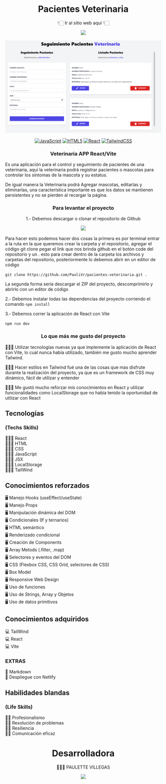 <h1 align='center'> Pacientes Veterinaria </h1>

<p align="center">👇🏻 Ir al sitio web aquí 👇🏻 </p>

<p align="center">
 <a href="https://veterinaria-citas-app.netlify.app/" target="_blank">
  <img src="https://img.shields.io/badge/Veterinaria app-483D8B?style=for-the-badge">
</a>

![](/public/img.png)

<p align="center">
<a href="https://developer.mozilla.org/en-US/docs/Web/JavaScript" target="_blank" rel="noreferrer"><img src="https://raw.githubusercontent.com/danielcranney/readme-generator/main/public/icons/skills/javascript-colored.svg" width="36" height="36" alt="JavaScript" /></a>
<a href="https://developer.mozilla.org/en-US/docs/Glossary/HTML5" target="_blank" rel="noreferrer"><img src="https://raw.githubusercontent.com/danielcranney/readme-generator/main/public/icons/skills/html5-colored.svg" width="36" height="36" alt="HTML5" /></a>
<a href="https://reactjs.org/" target="_blank" rel="noreferrer"><img src="https://raw.githubusercontent.com/danielcranney/readme-generator/main/public/icons/skills/react-colored.svg" width="36" height="36" alt="React" /></a>
<a href="https://tailwindcss.com/" target="_blank" rel="noreferrer"><img src="https://raw.githubusercontent.com/danielcranney/readme-generator/main/public/icons/skills/tailwindcss-colored.svg" width="36" height="36" alt="TailwindCSS" /></a>
</p>

<h3 align='center'>Veterinaria APP React/Vite</h3>

<p align='left'>Es una aplicación para el control y seguimiento de pacientes de una veterinaria, aquí la veterinaria podrá registrar pacientes o mascotas para controlar los síntomas de la mascota y su estatus.

De igual manera la Veterinaria podrá Agregar mascotas, editarlas y eliminarlas, una característica importante es que los datos se mantienen persistentes y no se pierden al recargar la página. </p>

<h3 align='center'>Para levantar el proyecto</h3>

<p align='center'>
1.- Debemos descargar o clonar el repositorio de Github
<p align="center">
 <a href="https://github.com/PauliVr/pacientes-veterinaria" target="_blank">
  <img src="https://img.shields.io/badge/Ir_A_el_repositorio_en_Github-483D8B?style=for-the-badge">
</a> 
<p>Para hacer esto podemos hacer dos cosas la primera es por terminal entrar a la ruta en la que queremos crear la carpeta y el repositorio, agregar el código git clone pegar el link que nos brinda github en el botón code del repositorio y un . esto para crear dentro de la carpeta los archivos y carpetas del repositorio, posteriormente lo debemos abrir en un editor de código</p>

`git clone https://github.com/PauliVr/pacientes-veterinaria.git .`

<p>
La segunda forma sería descargar el ZIP del proyecto, descomprimirlo y abrirlo con un editor de código
</p>
</p>

2.- Debemos instalar todas las dependencias del proyecto corriendo el comando `npm install `

3.- Debemos correr la aplicación de React con Vite

`npm run dev `

<h3 align='center'>Lo que más me gusto del proyecto</h3>

👩🏻‍💻 Utilizar tecnologías nuevas ya que implemente la aplicación de React con Vite, lo cual nunca había utilizado, también me gusto mucho aprender Tailwind.

👩🏻‍💻 Hacer estilos en Tailwind fué una de las cosas que mas disfrute durante la realización del proyecto, ya que es un framework de CSS muy dinámico, fácil de utilizar y entender

👩🏻‍💻 Me gustó mucho reforzar mis conocimientos en React y utilizar funcionalidades como LocalStorage que no había tenido la oportunidad de utilizar con React

## Tecnologías

### (Techs Skills)

👩🏻‍💻 React\
👩🏻‍💻 HTML\
👩🏻‍💻 CSS \
👩🏻‍💻 JavaScript\
👩🏻‍💻 JSX\
👩🏻‍💻 LocalStorage\
👩🏻‍💻 TailWind

## Conocimientos reforzados

🖥 Manejo Hooks (useEffect/useState)\
🖥 Manejo Props\
🖥 Manipulación dinámica del DOM \
🖥 Condicionales (If y ternarios)\
🖥 HTML semántico \
🖥 Renderizado condicional \
🖥 Creación de Components\
🖥 Array Metods (.filter, .map)\
🖥 Selectores y eventos del DOM\
🖥 CSS (Flexbox CSS, CSS Grid, selectores de CSS)\
🖥 Box Model\
🖥 Responsive Web Design\
🖥 Uso de funciones\
🖥 Uso de Strings, Array y Objetos\
🖥 Uso de datos primitivos

## Conocimientos adquiridos

💻 TailWind \
💻 React \
💻 Vite

### EXTRAS

🎨 Markdown \
🎨 Despliegue con Netlify

## Habilidades blandas

### (Life Skills)

💪🏻 Profesionalismo\
💪🏻 Resolución de problemas\
💪🏻 Resiliencia\
💪🏻 Comunicación eficaz

 <h1 align='center'> Desarrolladora </h1>

<p align="center">
👩🏼‍💻 PAULETTE VILLEGAS </p>

<p align="center">
 <a href="https://github.com/PauliVr" target="_blank">
  <img src="https://img.shields.io/badge/Mi_Github_Pauli__vr-483D8B?style=for-the-badge">
</a>
